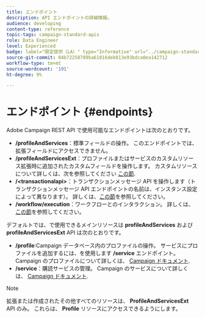 ```yaml
---
title: エンドポイント
description: API エンドポイントの詳細情報。
audience: developing
content-type: reference
topic-tags: campaign-standard-apis
role: Data Engineer
level: Experienced
badge: label="限定提供（LA）" type="Informative" url="../campaign-standard-migration-home.md" tooltip="Campaign Standard移行済みユーザーに制限"
source-git-commit: 84b72258789ba61016deb813e93bdca0ea142712
workflow-type: tm+mt
source-wordcount: '191'
ht-degree: 9%

---
```


# エンドポイント {#endpoints}

Adobe Campaign REST API で使用可能なエンドポイントは次のとおりです。

* **/profileAndServices**：標準フィールドの操作。 このエンドポイントでは、拡張フィールドにアクセスできません。
* **/profileAndServicesExt**：プロファイルまたはサービスのカスタムリソース拡張時に追加されたカスタムフィールドを操作します。 カスタムリソースについて詳しくは、次を参照してください [この節](custom-resources.md).
* **/&lt;transactionalapi>**：トランザクションメッセージ API を操作します（トランザクションメッセージ API エンドポイントの名前は、インスタンス設定によって異なります）。 詳しくは、[この節](managing-transactional-messages.md)を参照してください。
* **/workflow/execution**：ワークフローとのインタラクション。 詳しくは、[この節](controlling-a-workflow.md)を参照してください。

デフォルトでは、で使用できるメインリソースは **profileAndServices** および **profileAndServicesExt** API は次のとおりです。

* **/profile**:Campaign データベース内のプロファイルの操作。 サービスにプロファイルを追加するには、を使用します **/service** エンドポイント。 Campaign のプロファイルについて詳しくは、 [Campaign ドキュメント](https://helpx.adobe.com/campaign/standard/audiences/using/about-profiles.html).
* **/service**：購読サービスの管理。 Campaign のサービスについて詳しくは、 [Campaign ドキュメント](https://helpx.adobe.com/campaign/standard/audiences/using/creating-a-service.html).

>[!NOTE]
>
>拡張または作成されたその他すべてのリソースは、 **ProfileAndServicesExt** API のみ。 これらは、 **Profile** リソースにアクセスできるようにします。
